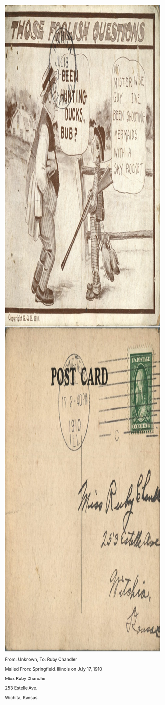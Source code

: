 <html><body><a href="/wp-content/uploads/2014/06/postcard-2014-20140602_17574277_0438.jpg"><img class="alignnone size-full wp-image-1043" src="/wp-content/uploads/2014/06/postcard-2014-20140602_17574277_0438.jpg" alt="postcard-2014-20140602_17574277_0438" width="1497" height="1048"></a> <a href="/wp-content/uploads/2014/06/postcard-2014-20140602_17575102_0439.jpg"><img class="alignnone size-full wp-image-1044" src="/wp-content/uploads/2014/06/postcard-2014-20140602_17575102_0439.jpg" alt="postcard-2014-20140602_17575102_0439" width="1532" height="1056"></a>



From: Unknown, To: Ruby Chandler

Mailed From: Springfield, Illinois on July 17, 1910



Miss Ruby Chandler

253 Estelle Ave.

Wichita, Kansas</body></html>